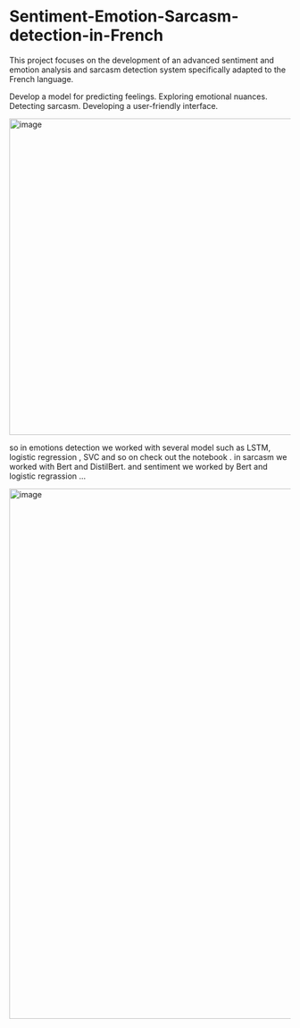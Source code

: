 # Sentiment-Emotion-Sarcasm-detection-in-French

This project focuses on the development of an advanced sentiment and emotion analysis and sarcasm detection system specifically adapted to the French language.

Develop a model for predicting feelings.
Exploring emotional nuances.
Detecting sarcasm.
Developing a user-friendly interface.         

<img width="567" alt="image" src="https://github.com/Maryamlaouina/Sentiment-Emotion-Sarcasm-detection-in-French/assets/103520731/6d63e45b-8780-402c-89a3-74e0f8ea2fd0">

so in emotions detection we worked with several model such as LSTM, logistic regression , SVC and so on check out the notebook .
in sarcasm we worked with Bert and DistilBert.
and sentiment we worked by Bert and logistic regrassion ...

<img width="950" alt="image" src="https://github.com/Maryamlaouina/Sentiment-Emotion-Sarcasm-detection-in-French/assets/103520731/a406ce91-14ca-4864-896c-a68c902b3939">


